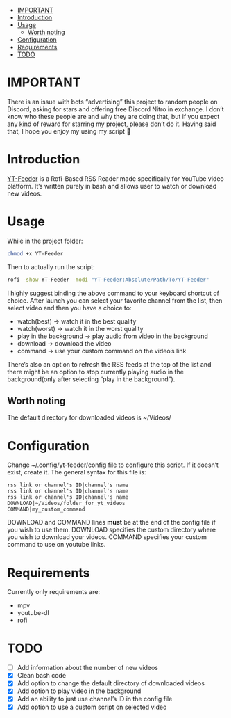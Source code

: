 - [IMPORTANT](#org2e0089f)
- [Introduction](#orgb44430d)
- [Usage](#org1c4a6d5)
  - [Worth noting](#org4a7c8ef)
- [Configuration](#orgd0bd3ca)
- [Requirements](#orgb2809ef)
- [TODO](#orgc55cbc6)


<a id="org2e0089f"></a>

# IMPORTANT

There is an issue with bots &ldquo;advertising&rdquo; this project to random people on Discord, asking for stars and offering free Discord Nitro in exchange. I don&rsquo;t know who these people are and why they are doing that, but if you expect any kind of reward for starring my project, please don&rsquo;t do it. Having said that, I hope you enjoy my using my script 🙂


<a id="orgb44430d"></a>

# Introduction

[YT-Feeder](https://youtu.be/GoCMYeCHMbQ) is a Rofi-Based RSS Reader made specifically for YouTube video platform. It&rsquo;s written purely in bash and allows user to watch or download new videos.


<a id="org1c4a6d5"></a>

# Usage

While in the project folder:

```bash
chmod +x YT-Feeder
```

Then to actually run the script:

```bash
rofi -show YT-Feeder -modi "YT-Feeder:Absolute/Path/To/YT-Feeder"
```

I highly suggest binding the above command to your keyboard shortcut of choice. After launch you can select your favorite channel from the list, then select video and then you have a choice to:

-   watch(best) -> watch it in the best quality
-   watch(worst) -> watch it in the worst quality
-   play in the background -> play audio from video in the background
-   download -> download the video
-   command -> use your custom command on the video&rsquo;s link

There&rsquo;s also an option to refresh the RSS feeds at the top of the list and there might be an option to stop currently playing audio in the background(only after selecting &ldquo;play in the background&rdquo;).


<a id="org4a7c8ef"></a>

## Worth noting

The default directory for downloaded videos is ~/Videos/


<a id="orgd0bd3ca"></a>

# Configuration

Change ~/.config/yt-feeder/config file to configure this script. If it doesn&rsquo;t exist, create it. The general syntax for this file is:

```
rss link or channel's ID|channel's name
rss link or channel's ID|channel's name
rss link or channel's ID|channel's name
DOWNLOAD|~/Videos/folder_for_yt_videos
COMMAND|my_custom_command
```

DOWNLOAD and COMMAND lines **must** be at the end of the config file if you wish to use them. DOWNLOAD specifies the custom directory where you wish to download your videos. COMMAND specifies your custom command to use on youtube links.


<a id="orgb2809ef"></a>

# Requirements

Currently only requirements are:

-   mpv
-   youtube-dl
-   rofi


<a id="orgc55cbc6"></a>

# TODO

-   [ ] Add information about the number of new videos
-   [X] Clean bash code
-   [X] Add option to change the default directory of downloaded videos
-   [X] Add option to play video in the background
-   [X] Add an ability to just use channel&rsquo;s ID in the config file
-   [X] Add option to use a custom script on selected video
